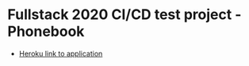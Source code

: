 # Fullstack 2020 CI/CD test project - Phonebook

* [Heroku link to application](https://thawing-dawn-25992.herokuapp.com/)

